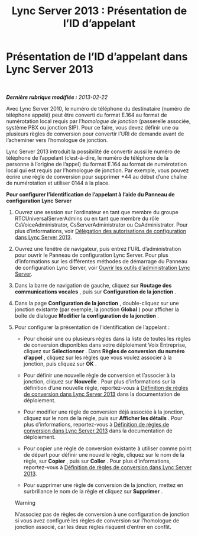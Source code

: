 ﻿---
title: 'Lync Server 2013 : Présentation de l’ID d’appelant'
TOCTitle: Présentation de l’ID d’appelant
ms:assetid: 6a643961-a0a1-41d1-96ba-6c428a89d82e
ms:mtpsurl: https://technet.microsoft.com/fr-fr/library/JJ204980(v=OCS.15)
ms:contentKeyID: 49297506
ms.date: 05/20/2016
mtps_version: v=OCS.15
ms.translationtype: HT
---

# Présentation de l’ID d’appelant dans Lync Server 2013

 

_**Dernière rubrique modifiée :** 2013-02-22_

Avec Lync Server 2010, le numéro de téléphone du destinataire (numéro de téléphone appelé) peut être converti du format E.164 au format de numérotation local requis par l’*homologue de jonction* (passerelle associée, système PBX ou jonction SIP). Pour ce faire, vous devez définir une ou plusieurs règles de conversion pour convertir l’URI de demande avant de l’acheminer vers l’homologue de jonction.

Lync Server 2013 introduit la possibilité de convertir aussi le numéro de téléphone de l’appelant (c’est-à-dire, le numéro de téléphone de la personne à l’origine de l’appel) du format E.164 au format de numérotation local qui est requis par l’homologue de jonction. Par exemple, vous pouvez écrire une règle de conversion pour supprimer +44 au début d’une chaîne de numérotation et utiliser 0144 à la place.

**Pour configurer l’identification de l’appelant à l’aide du Panneau de configuration Lync Server**

1.  Ouvrez une session sur l’ordinateur en tant que membre du groupe RTCUniversalServerAdmins ou en tant que membre du rôle CsVoiceAdministrator, CsServerAdministrator ou CsAdministrator. Pour plus d’informations, voir [Délégation des autorisations de configuration dans Lync Server 2013](lync-server-2013-delegate-setup-permissions.md).

2.  Ouvrez une fenêtre de navigateur, puis entrez l’URL d’administration pour ouvrir le Panneau de configuration Lync Server. Pour plus d’informations sur les différentes méthodes de démarrage du Panneau de configuration Lync Server, voir [Ouvrir les outils d’administration Lync Server](lync-server-2013-open-lync-server-administrative-tools.md).

3.  Dans la barre de navigation de gauche, cliquez sur **Routage des communications vocales** , puis sur **Configuration de la jonction** .

4.  Dans la page **Configuration de la jonction** , double-cliquez sur une jonction existante (par exemple, la jonction **Global** ) pour afficher la boîte de dialogue **Modifier la configuration de la jonction** .

5.  Pour configurer la présentation de l’identification de l’appelant :
    
      - Pour choisir une ou plusieurs règles dans la liste de toutes les règles de conversion disponibles dans votre déploiement Voix Entreprise, cliquez sur **Sélectionner** . Dans **Règles de conversion du numéro d’appel** , cliquez sur les règles que vous voulez associer à la jonction, puis cliquez sur **OK** .
    
      - Pour définir une nouvelle règle de conversion et l’associer à la jonction, cliquez sur **Nouvelle** . Pour plus d’informations sur la définition d’une nouvelle règle, reportez-vous à [Définition de règles de conversion dans Lync Server 2013](lync-server-2013-defining-translation-rules.md) dans la documentation de déploiement.
    
      - Pour modifier une règle de conversion déjà associée à la jonction, cliquez sur le nom de la règle, puis sur **Afficher les détails** . Pour plus d’informations, reportez-vous à [Définition de règles de conversion dans Lync Server 2013](lync-server-2013-defining-translation-rules.md) dans la documentation de déploiement.
    
      - Pour copier une règle de conversion existante à utiliser comme point de départ pour définir une nouvelle règle, cliquez sur le nom de la règle, sur **Copier** , puis sur **Coller** . Pour plus d’informations, reportez-vous à [Définition de règles de conversion dans Lync Server 2013](lync-server-2013-defining-translation-rules.md).
    
      - Pour supprimer une règle de conversion de la jonction, mettez en surbrillance le nom de la règle et cliquez sur **Supprimer** .
    
    > [!WARNING]  
    > N’associez pas de règles de conversion à une configuration de jonction si vous avez configuré les règles de conversion sur l’homologue de jonction associé, car les deux règles risquent d’entrer en conflit.
